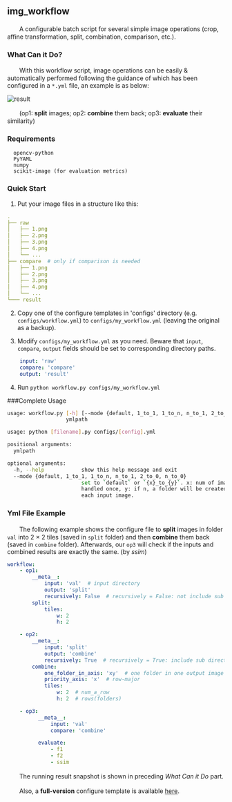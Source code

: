 ## img_workflow
　　A configurable batch script for several simple image operations (crop, affine transformation, split, combination, comparison, etc.).

### What Can it Do?

　　With this workflow script, image operations can be easily & automatically performed following the guidance of which has been configured in a `*.yml` file, an example is as below:  

![result](http://www.xyu.ink/wp-content/uploads/2019/11/workflow.png)

　　(op1: **split** images; op2: **combine** them back; op3: **evaluate** their similarity)

### Requirements

```
  opencv-python  
  PyYAML
  numpy
  scikit-image (for evaluation metrics)
```

### Quick Start

1. Put your image files in a structure like this:

```yaml
. 
├── raw
│   ├── 1.png
│   ├── 2.png
│   ├── 3.png
│   ├── 4.png
│   └── ...
├── compare  # only if comparison is needed
│   ├── 1.png
│   ├── 2.png
│   ├── 3.png
│   ├── 4.png
│   └── ...
└─── result
```

2. Copy one of the configure templates in 'configs' directory (e.g. `configs/workflow.yml`) to `configs/my_workflow.yml` (leaving the original as a backup).

3. Modify `configs/my_workflow.yml` as you need. Beware that `input`, `compare`, `output` fields should be set to corresponding directory paths.
```yaml
    input: 'raw'
    compare: 'compare'
    output: 'result'
```

4. Run `python workflow.py configs/my_workflow.yml`

###Complete Usage

```bash
usage: workflow.py [-h] [--mode {default, 1_to_1, 1_to_n, n_to_1, 2_to_0, n_to_0}]
                   ymlpath

usage: python [filename].py configs/[config].yml

positional arguments:
  ymlpath

optional arguments:
  -h, --help            show this help message and exit
  --mode {default, 1_to_1, 1_to_n, n_to_1, 2_to_0, n_to_0}
                        set to `default` or `{x}_to_{y}`. x: num of images
                        handled once, y: if n, a folder will be created for
                        each input image.
```



### Yml File Example

　　The following example shows the configure file to **split** images in folder `val` into 2 × 2 tiles (saved in `split` folder) and then **combine** them back (saved in `combine` folder). Afterwards, our `op3` will check if the inputs and combined results are exactly the same. (by *ssim*)

```yaml
workflow:
    - op1:
        __meta__:
            input: 'val'  # input directory
            output: 'split'
            recursively: False  # recursively = False: not include sub directory
        split:
            tiles:
                w: 2
                h: 2

    - op2:
        __meta__:
            input: 'split'
            output: 'combine'
            recursively: True  # recursively = True: include sub directory
        combine:
            one_folder_in_axis: 'xy'  # one folder in one output image
            priority_axis: 'x'  # row-major
            tiles:
                w: 2  # num_a_row
                h: 2  # rows(folders)

    - op3:
          __meta__:
              input: 'val'
              compare: 'combine'

          evaluate:
              - f1
              - f2
              - ssim
```

　　The running result snapshot is shown in preceding *What Can it Do* part.

　　Also, a **full-version** configure template is available [here](https://github.com/misads/img_workflow/blob/master/configs/template.yml).



